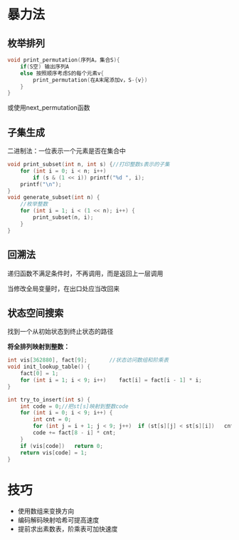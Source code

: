 # 暴力法

## 枚举排列

```c++
void print_permutation(序列A，集合S){
    if(S空) 输出序列A
    else 按照顺序考虑S的每个元素v{
        print_permutation(在A末尾添加v，S-{v})
    }       
}
```

或使用next_permutation函数

## 子集生成

二进制法：一位表示一个元素是否在集合中

```c++
void print_subset(int n, int s) {//打印整数s表示的子集
    for (int i = 0; i < n; i++)
        if (s & (1 << i)) printf("%d ", i);
    printf("\n");
}
void generate_subset(int n) {
    //枚举整数
    for (int i = 1; i < (1 << n); i++) {
        print_subset(n, i);
    }
}
```



## 回溯法

递归函数不满足条件时，不再调用，而是返回上一层调用

当修改全局变量时，在出口处应当改回来



## 状态空间搜索

找到一个从初始状态到终止状态的路径



**将全排列映射到整数：**

```c++
int vis[362880], fact[9];       //状态访问数组和阶乘表
void init_lookup_table() {
    fact[0] = 1;
    for (int i = 1; i < 9; i++)    fact[i] = fact[i - 1] * i;
}

int try_to_insert(int s) {
    int code = 0;//把st[s]映射到整数code
    for (int i = 0; i < 9; i++) {
        int cnt = 0;
        for (int j = i + 1; j < 9; j++)  if (st[s][j] < st[s][i])   cnt++;
        code += fact[8 - i] * cnt;
    }
    if (vis[code])   return 0;
    return vis[code] = 1;
}
```





# 技巧

+ 使用数组来变换方向
+ 编码解码映射哈希可提高速度
+ 提前求出素数表，阶乘表可加快速度





















